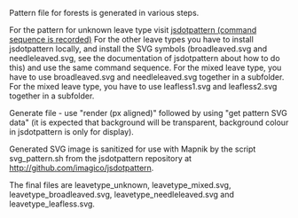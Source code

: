 Pattern file for forests is generated in various steps.

For the pattern for unknown leave type visit [jsdotpattern (command sequence is recorded)](http://www.imagico.de/map/jsdotpattern.php#x,256,jdp6894;g,30,32,32;s,jdp33742;s,jdp81637;rx,250,2,32,32;s,jdp28824;s,jdp59702;s,jdp91550;s,jdp27774;rx,250,2,64,64;rd,1,0,0,tree%20pair,1,5,5,0,jdp52898,6b8d5e,add19e;) For the other leave types you have to install jsdotpattern locally, and install the SVG symbols (broadleaved.svg and needleleaved.svg, see the documentation of jsdotpattern about how to do this) and use the same command sequence. For the mixed leave type, you have to use broadleaved.svg and needleleaved.svg together in a subfolder. For the mixed leave type, you have to use leafless1.svg and leafless2.svg together in a subfolder.

Generate file - use "render (px aligned)" followed by using "get pattern SVG data" (it is expected that background will be transparent, background colour in jsdotpattern is only for display).

Generated SVG image is sanitized for use with Mapnik by the script svg_pattern.sh from the jsdotpattern repository at http://github.com/imagico/jsdotpattern.

The final files are leavetype_unknown, leavetype_mixed.svg, leavetype_broadleaved.svg, leavetype_needleleaved.svg and leavetype_leafless.svg.


